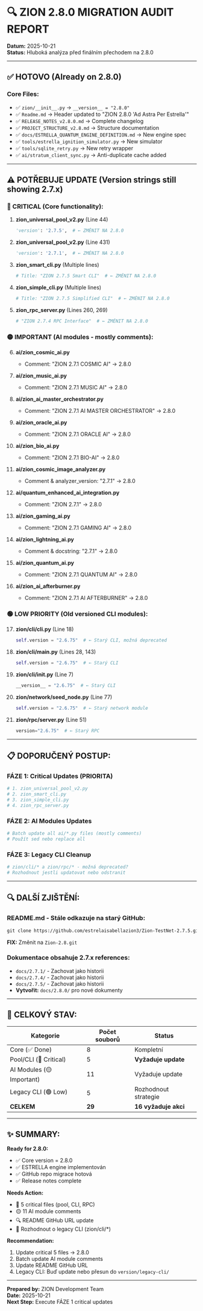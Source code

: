 # 🔍 ZION 2.8.0 MIGRATION AUDIT REPORT
**Datum:** 2025-10-21  
**Status:** Hluboká analýza před finálním přechodem na 2.8.0

---

## ✅ HOTOVO (Already on 2.8.0)

### Core Files:
- ✅ `zion/__init__.py` → `__version__ = "2.8.0"`
- ✅ `Readme.md` → Header updated to "ZION 2.8.0 'Ad Astra Per Estrella'"
- ✅ `RELEASE_NOTES_v2.8.0.md` → Complete changelog
- ✅ `PROJECT_STRUCTURE_v2.8.md` → Structure documentation
- ✅ `docs/ESTRELLA_QUANTUM_ENGINE_DEFINITION.md` → New engine spec
- ✅ `tools/estrella_ignition_simulator.py` → New simulator
- ✅ `tools/sqlite_retry.py` → New retry wrapper
- ✅ `ai/stratum_client_sync.py` → Anti-duplicate cache added

---

## ⚠️ POTŘEBUJE UPDATE (Version strings still showing 2.7.x)

### 🔴 CRITICAL (Core functionality):

1. **zion_universal_pool_v2.py** (Line 44)
   ```python
   'version': '2.7.5',  # ← ZMĚNIT NA 2.8.0
   ```
   
2. **zion_universal_pool_v2.py** (Line 431)
   ```python
   'version': '2.7.1',  # ← ZMĚNIT NA 2.8.0
   ```

3. **zion_smart_cli.py** (Multiple lines)
   ```python
   # Title: "ZION 2.7.5 Smart CLI"  # ← ZMĚNIT NA 2.8.0
   ```

4. **zion_simple_cli.py** (Multiple lines)
   ```python
   # Title: "ZION 2.7.5 Simplified CLI"  # ← ZMĚNIT NA 2.8.0
   ```

5. **zion_rpc_server.py** (Lines 260, 269)
   ```python
   # "ZION 2.7.4 RPC Interface"  # ← ZMĚNIT NA 2.8.0
   ```

### 🟡 IMPORTANT (AI modules - mostly comments):

6. **ai/zion_cosmic_ai.py**
   - Comment: "ZION 2.7.1 COSMIC AI" → 2.8.0
   
7. **ai/zion_music_ai.py**
   - Comment: "ZION 2.7.1 MUSIC AI" → 2.8.0
   
8. **ai/zion_ai_master_orchestrator.py**
   - Comment: "ZION 2.7.1 AI MASTER ORCHESTRATOR" → 2.8.0
   
9. **ai/zion_oracle_ai.py**
   - Comment: "ZION 2.7.1 ORACLE AI" → 2.8.0
   
10. **ai/zion_bio_ai.py**
    - Comment: "ZION 2.7.1 BIO-AI" → 2.8.0
    
11. **ai/zion_cosmic_image_analyzer.py**
    - Comment & analyzer_version: "2.7.1" → 2.8.0
    
12. **ai/quantum_enhanced_ai_integration.py**
    - Comment: "ZION 2.7.1" → 2.8.0
    
13. **ai/zion_gaming_ai.py**
    - Comment: "ZION 2.7.1 GAMING AI" → 2.8.0
    
14. **ai/zion_lightning_ai.py**
    - Comment & docstring: "2.7.1" → 2.8.0
    
15. **ai/zion_quantum_ai.py**
    - Comment: "ZION 2.7.1 QUANTUM AI" → 2.8.0
    
16. **ai/zion_ai_afterburner.py**
    - Comment: "ZION 2.7.1 AI AFTERBURNER" → 2.8.0

### 🟢 LOW PRIORITY (Old versioned CLI modules):

17. **zion/cli/cli.py** (Line 18)
    ```python
    self.version = "2.6.75"  # ← Starý CLI, možná deprecated
    ```
    
18. **zion/cli/__main__.py** (Lines 28, 143)
    ```python
    self.version = "2.6.75"  # ← Starý CLI
    ```
    
19. **zion/cli/__init__.py** (Line 7)
    ```python
    __version__ = "2.6.75"  # ← Starý CLI
    ```
    
20. **zion/network/seed_node.py** (Line 77)
    ```python
    self.version = "2.6.75"  # ← Starý network module
    ```
    
21. **zion/rpc/server.py** (Line 51)
    ```python
    version="2.6.75"  # ← Starý RPC
    ```

---

## 📋 DOPORUČENÝ POSTUP:

### FÁZE 1: Critical Updates (PRIORITA)
```bash
# 1. zion_universal_pool_v2.py
# 2. zion_smart_cli.py
# 3. zion_simple_cli.py
# 4. zion_rpc_server.py
```

### FÁZE 2: AI Modules Updates
```bash
# Batch update all ai/*.py files (mostly comments)
# Použít sed nebo replace all
```

### FÁZE 3: Legacy CLI Cleanup
```bash
# zion/cli/* a zion/rpc/* - možná deprecated?
# Rozhodnout jestli updatovat nebo odstranit
```

---

## 🔍 DALŠÍ ZJIŠTĚNÍ:

### README.md - Stále odkazuje na starý GitHub:
```markdown
git clone https://github.com/estrelaisabellazion3/Zion-TestNet-2.7.5.git
```
**FIX:** Změnit na `Zion-2.8.git`

### Dokumentace obsahuje 2.7.x references:
- `docs/2.7.1/` - Zachovat jako historii
- `docs/2.7.4/` - Zachovat jako historii
- `docs/2.7.5/` - Zachovat jako historii
- **Vytvořit:** `docs/2.8.0/` pro nové dokumenty

---

## 🎯 CELKOVÝ STAV:

| Kategorie | Počet souborů | Status |
|-----------|---------------|--------|
| Core (✅ Done) | 8 | Kompletní |
| Pool/CLI (🔴 Critical) | 5 | **Vyžaduje update** |
| AI Modules (🟡 Important) | 11 | Vyžaduje update |
| Legacy CLI (🟢 Low) | 5 | Rozhodnout strategie |
| **CELKEM** | **29** | **16 vyžaduje akci** |

---

## ✨ SUMMARY:

**Ready for 2.8.0:** 
- ✅ Core version = 2.8.0
- ✅ ESTRELLA engine implementován
- ✅ GitHub repo migrace hotová
- ✅ Release notes complete

**Needs Action:**
- 🔴 5 critical files (pool, CLI, RPC)
- 🟡 11 AI module comments
- 🔍 README GitHub URL update
- 📝 Rozhodnout o legacy CLI (zion/cli/*)

**Recommendation:**
1. Update critical 5 files → 2.8.0
2. Batch update AI module comments
3. Update README GitHub URL
4. Legacy CLI: Buď update nebo přesun do `version/legacy-cli/`

---

**Prepared by:** ZION Development Team  
**Date:** 2025-10-21  
**Next Step:** Execute FÁZE 1 critical updates
